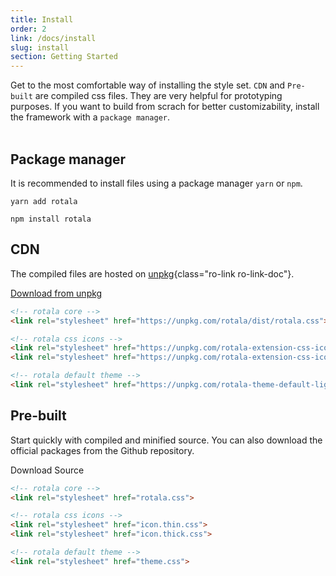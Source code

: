 ```yaml
---
title: Install
order: 2
link: /docs/install
slug: install
section: Getting Started
---
```


<script>
export default {
  data () {
    return {
      githubUrl: process.env.GRIDSOME_ALGOLIA_GITHUB,
      releaseUrl: process.env.GRIDSOME_ALGOLIA_GITHUB + '/releases'
    }
  }
}
</script>


Get to the most comfortable way of installing the style set. `CDN` and `Pre-built` are compiled css files. They are very helpful for prototyping purposes. If you want to build from scrach for better customizability, install the framework with a `package manager`.
<br>
<br>

## Package manager
It is recommended to install files using a package manager `yarn` or `npm`.

```shell {}
yarn add rotala

npm install rotala
```



## CDN
The compiled files are hosted on [unpkg](https://unpkg.com/){class="ro-link ro-link-doc"}.

<a class="button button-primary" target="_blank" href="https://unpkg.com/rotala">Download from unpkg</a>

```html {}
<!-- rotala core -->
<link rel="stylesheet" href="https://unpkg.com/rotala/dist/rotala.css">

<!-- rotala css icons -->
<link rel="stylesheet" href="https://unpkg.com/rotala-extension-css-icon/dist/icon.thin.css">
<link rel="stylesheet" href="https://unpkg.com/rotala-extension-css-icon/dist/icon.thick.css">

<!-- rotala default theme -->
<link rel="stylesheet" href="https://unpkg.com/rotala-theme-default-light/dist/theme.css">
```



## Pre-built
Start quickly with compiled and minified source. You can also download the official packages from the
<a class="ro-link ro-link-doc" target="_blank" :href="githubUrl">Github repository</a>.

<a class="button button-primary" target="_blank" :href="releaseUrl">Download Source</a>

```html {}
<!-- rotala core -->
<link rel="stylesheet" href="rotala.css">

<!-- rotala css icons -->
<link rel="stylesheet" href="icon.thin.css">
<link rel="stylesheet" href="icon.thick.css">

<!-- rotala default theme -->
<link rel="stylesheet" href="theme.css">
```


